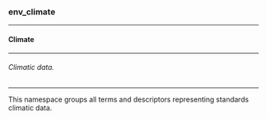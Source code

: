 ### env_climate



------
#### Climate



------
###### Climatic data.



------
This namespace groups all terms and descriptors representing standards climatic data.